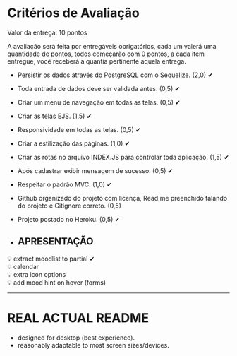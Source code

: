 # Critérios de Avaliação
Valor da entrega: 10 pontos


A avaliação será feita por entregáveis obrigatórios, cada um valerá uma quantidade de pontos, todos começarão com 0 pontos, a cada item entregue, você receberá a quantia pertinente aquela entrega. 


+ Persistir os dados através do PostgreSQL com o Sequelize. (2,0) ✔
+ Toda entrada de dados deve ser validada antes. (0,5) ✔
+ Criar um menu de navegação em todas as telas. (0,5) ✔
+ Criar as telas EJS. (1,5) ✔
+ Responsividade em todas as telas. (0,5) ✔
+ Criar a estilização das páginas. (1,0) ✔
+ Criar as rotas no arquivo INDEX.JS para controlar toda aplicação. (1,5) ✔
+ Após cadastrar exibir mensagem de sucesso. (0,5) ✔
+ Respeitar o padrão MVC. (1,0) ✔
+ Github organizado do projeto com licença, Read.me preenchido falando do projeto e Gitignore correto. (0,5)
+ Projeto postado no Heroku. (0,5) ✔

+ ## **APRESENTAÇÃO**

💡 extract moodlist to partial ✔  
💡 calendar  
💡 extra icon options  
💡 add mood hint on hover (forms)  


-----

# REAL **ACTUAL** README

+ designed for desktop (best experience).  
+ reasonably adaptable to most screen sizes/devices.  
